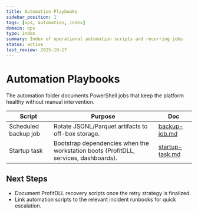 ```yaml
---
title: Automation Playbooks
sidebar_position: 1
tags: [ops, automation, index]
domain: ops
type: index
summary: Index of operational automation scripts and recurring jobs
status: active
last_review: 2025-10-17
---
```


# Automation Playbooks

The automation folder documents PowerShell jobs that keep the platform healthy without manual intervention.

| Script | Purpose | Doc |
|--------|---------|-----|
| Scheduled backup job | Rotate JSONL/Parquet artifacts to off-box storage. | [backup-job.md](backup-job.md) |
| Startup task | Bootstrap dependencies when the workstation boots (ProfitDLL, services, dashboards). | [startup-task.md](startup-task.md) |

## Next Steps

- Document ProfitDLL recovery scripts once the retry strategy is finalized.
- Link automation scripts to the relevant incident runbooks for quick escalation.
